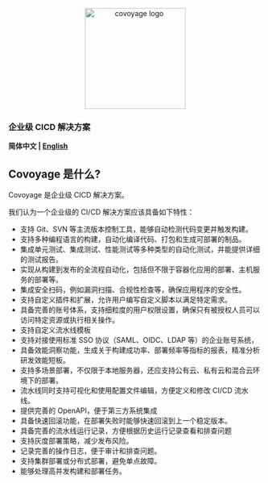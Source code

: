 <p align="center"> 
  <img height="200" src="https://repository-images.githubusercontent.com/914254108/95e35c61-0af0-4fe7-9339-17ab75a235b9" alt="covoyage logo">
</p>

<h3 align="left">企业级 CICD 解决方案</h3>

<div align="left">
  
**简体中文 | [English](./README.md)**

</div>


Covoyage 是什么?
---

Covoyage 是企业级 CICD 解决方案。

我们认为一个企业级的 CI/CD 解决方案应该具备如下特性：
- 支持 Git、SVN 等主流版本控制工具，能够自动检测代码变更并触发构建。
- 支持多种编程语言的构建，自动化编译代码、打包和生成可部署的制品。
- 集成单元测试、集成测试、性能测试等多种类型的自动化测试，并能提供详细的测试报告。
- 实现从构建到发布的全流程自动化，包括但不限于容器化应用的部署、主机服务的部署等。
- 集成安全扫码，例如漏洞扫描、合规性检查等，确保应用程序的安全性。
- 支持自定义插件和扩展，允许用户编写自定义脚本以满足特定需求。
- 具备完善的账号体系，支持细粒度的用户权限设置，确保只有被授权人员可以访问特定资源或执行相关操作。
- 支持自定义流水线模板
- 支持对接使用标准 SSO 协议（SAML、OIDC、LDAP 等）的企业账号系统，
- 具备效能洞察功能，生成关于构建成功率、部署频率等指标的报表，精准分析研发效能短板。
- 支持多场景部署，不仅限于本地服务器，还应支持公有云、私有云和混合云环境下的部署。
- 流水线同时支持可视化和使用配置文件编辑，方便定义和修改 CI/CD 流水线。
- 提供完善的 OpenAPI，便于第三方系统集成
- 具备快速回滚功能，在部署失败时能够快速回滚到上一个稳定版本。
- 具备完善的流水线运行记录，方便根据历史运行记录查看和排查问题
- 支持灰度部署策略，减少发布风险。
- 记录完善的操作日志，便于审计和排查问题。
- 支持集群部署或分布式部署，避免单点故障。
- 能够处理高并发构建和部署任务。
